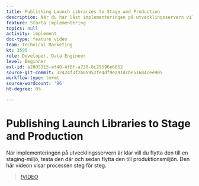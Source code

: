 ```yaml
---
title: Publishing Launch Libraries to Stage and Production
description: När du har låst implementeringen på utvecklingsservern vill du flytta den till en staging-miljö, testa den där och sedan flytta den till produktionsmiljön. Den här videon visar processen steg för steg.
feature: Starta implementering
topics: null
activity: implement
doc-type: feature video
team: Technical Marketing
kt: 3595
role: Developer, Data Engineer
level: Beginner
exl-id: a2805315-ef40-4f8f-a730-8c29596e6652
source-git-commit: 32424f3f2b05952fe4df9ea91dcbe51684cee905
workflow-type: tm+mt
source-wordcount: '96'
ht-degree: 0%

---
```


# Publishing Launch Libraries to Stage and Production

När implementeringen på utvecklingsservern är klar vill du flytta den till en staging-miljö, testa den där och sedan flytta den till produktionsmiljön. Den här videon visar processen steg för steg.

>[!VIDEO](https://video.tv.adobe.com/v/28777/?quality=12)
